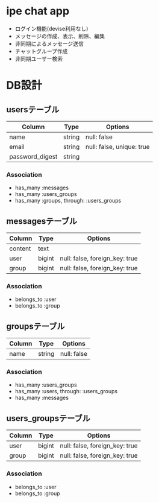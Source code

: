 # ipe chat app
- ログイン機能(devise利用なし)  
- メッセージの作成、表示、削除、編集  
- 非同期によるメッセージ送信  
- チャットグループ作成  
- 非同期ユーザー検索

# DB設計

##  usersテーブル
|Column|Type|Options|
|------|----|-------|
|name|string|null: false|
|email|string|null: false, unique: true|
|password_digest|string||

### Association
- has_many :messages
- has_many :users_groups
- has_many :groups, through: :users_groups

## messagesテーブル
|Column|Type|Options|
|------|----|-------|
|content|text||
|user|bigint|null: false, foreign_key: true|
|group|bigint|null: false, foreign_key: true|

### Association
- belongs_to :user
- belongs_to :group

## groupsテーブル
|Column|Type|Options|
|------|----|-------|
|name|string|null: false|

### Association
- has_many :users_groups
- has_many :users, through: :users_groups
- has_many :messages

## users_groupsテーブル
|Column|Type|Options|
|------|----|-------|
|user|bigint|null: false, foreign_key: true|
|group|bigint|null: false, foreign_key: true|

### Association
- belongs_to :user
- belongs_to :group
